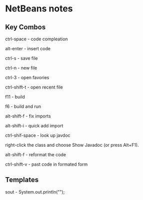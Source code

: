# NetBeans notes

## Key Combos

ctrl-space - code compleation

alt-enter - insert code

ctrl-s - save file

ctrl-n - new file

ctrl-3 - open favories

ctrl-shift-t - open recent file

f11 - build

f6 - build and run

alt-shift-f - fix imports

alt-shift-i - quick add import

ctrl-shif-space - look up javdoc

right-click the class and choose Show Javadoc (or press Alt+F1).

alt-shift-f - reformat the code

ctrl-shift-v - past code in formated form



## Templates

sout - System.out.println("");
